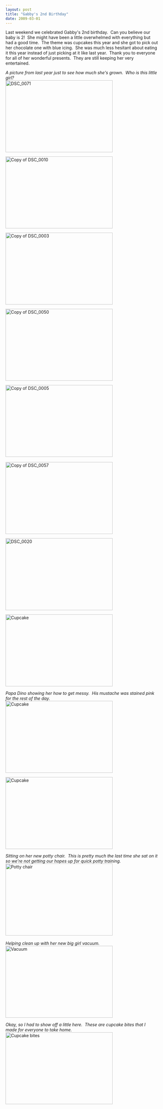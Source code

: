 ```yaml
---
layout: post
title: "Gabby's 2nd Birthday"
date: 2009-03-01
---
```


<p>
Last weekend we celebrated Gabby&#39;s 2nd birthday.&nbsp; Can you believe our baby is 2!&nbsp; She might have been a little overwhelmed with everything but had a good time.&nbsp; The theme was cupcakes this year and she got to pick out her chocolate one with blue icing.&nbsp; She was much less hesitant about eating it this year instead of just picking at it like last year.&nbsp; Thank you to everyone for all of her wonderful presents.&nbsp; They are still keeping her very entertained.
</p>
<p>
<em>A picture from last year just to see how much she&#39;s grown.&nbsp; Who is this little girl?</em> <br />
<a href="/image.axd?picture=WindowsLiveWriter/Gabbys2ndBirthday_12A9F/DSC_0071.jpg"><img style="border: 0px" src="/image.axd?picture=WindowsLiveWriter/Gabbys2ndBirthday_12A9F/DSC_0071_thumb.jpg" border="0" alt="DSC_0071" width="354" height="237" /></a> 
</p>
<p>
<a href="/image.axd?picture=WindowsLiveWriter/Gabbys2ndBirthday_12A9F/CopyofDSC_0010.jpg"><img style="border: 0px" src="/image.axd?picture=WindowsLiveWriter/Gabbys2ndBirthday_12A9F/CopyofDSC_0010_thumb.jpg" border="0" alt="Copy of DSC_0010" width="354" height="237" /></a>
</p>
<p>
<a href="/image.axd?picture=WindowsLiveWriter/Gabbys2ndBirthday_12A9F/CopyofDSC_0003.jpg"><img style="border: 0px" src="/image.axd?picture=WindowsLiveWriter/Gabbys2ndBirthday_12A9F/CopyofDSC_0003_thumb.jpg" border="0" alt="Copy of DSC_0003" width="354" height="237" /></a>
</p>
<p>
<a href="/image.axd?picture=WindowsLiveWriter/Gabbys2ndBirthday_12A9F/CopyofDSC_0005.jpg"></a><a href="/image.axd?picture=WindowsLiveWriter/Gabbys2ndBirthday_12A9F/CopyofDSC_0050.jpg"><img style="border: 0px" src="/image.axd?picture=WindowsLiveWriter/Gabbys2ndBirthday_12A9F/CopyofDSC_0050_thumb.jpg" border="0" alt="Copy of DSC_0050" width="354" height="237" /></a>
</p>
<p>
<a href="/image.axd?picture=WindowsLiveWriter/Gabbys2ndBirthday_12A9F/CopyofDSC_0005.jpg"><img style="border: 0px" src="/image.axd?picture=WindowsLiveWriter/Gabbys2ndBirthday_12A9F/CopyofDSC_0005_thumb.jpg" border="0" alt="Copy of DSC_0005" width="354" height="237" /></a>&nbsp;&nbsp; 
</p>
<p>
<a href="/image.axd?picture=WindowsLiveWriter/Gabbys2ndBirthday_12A9F/CopyofDSC_0057.jpg"><img style="border: 0px" src="/image.axd?picture=WindowsLiveWriter/Gabbys2ndBirthday_12A9F/CopyofDSC_0057_thumb.jpg" border="0" alt="Copy of DSC_0057" width="354" height="237" /></a> 
</p>
<p>
<a href="/image.axd?picture=WindowsLiveWriter/Gabbys2ndBirthday_12A9F/DSC_0020.jpg"><img style="border: 0px" src="/image.axd?picture=WindowsLiveWriter/Gabbys2ndBirthday_12A9F/DSC_0020_thumb.jpg" border="0" alt="DSC_0020" width="354" height="237" /></a> 
</p>
<p>
<a href="/image.axd?picture=WindowsLiveWriter/Gabbys2ndBirthday_12A9F/DSC_0024.jpg"><img style="border: 0px" src="/image.axd?picture=WindowsLiveWriter/Gabbys2ndBirthday_12A9F/DSC_0024_thumb.jpg" border="0" alt="Cupcake" width="354" height="237" /></a> 
</p>
<p>
<em>Papa Dino showing her how to get messy.&nbsp; His mustache was stained pink for the rest of the day.&nbsp; </em><br />
<a href="/image.axd?picture=WindowsLiveWriter/Gabbys2ndBirthday_12A9F/CopyofDSC_0028.jpg"><img style="border: 0px" src="/image.axd?picture=WindowsLiveWriter/Gabbys2ndBirthday_12A9F/CopyofDSC_0028_thumb.jpg" border="0" alt="Cupcake" width="354" height="237" /></a> 
</p>
<p>
<a href="/image.axd?picture=WindowsLiveWriter/Gabbys2ndBirthday_12A9F/CopyofDSC_0038.jpg"><img style="border: 0px" src="/image.axd?picture=WindowsLiveWriter/Gabbys2ndBirthday_12A9F/CopyofDSC_0038_thumb.jpg" border="0" alt="Cupcake" width="354" height="237" /></a> 
</p>
<p>
<em>Sitting on her new potty chair.&nbsp; This is pretty much the last time she sat on it so we&#39;re not getting our hopes up for quick potty training.</em> <br />
<a href="/image.axd?picture=WindowsLiveWriter/Gabbys2ndBirthday_12A9F/CopyofDSC_0041.jpg"><img style="border: 0px" src="/image.axd?picture=WindowsLiveWriter/Gabbys2ndBirthday_12A9F/CopyofDSC_0041_thumb.jpg" border="0" alt="Potty chair" width="354" height="237" /></a>&nbsp;
</p>
<p>
<em>Helping clean up with her new big girl vacuum.</em> <br />
<a href="/image.axd?picture=WindowsLiveWriter/Gabbys2ndBirthday_12A9F/CopyofDSC_0044.jpg"><img style="border: 0px" src="/image.axd?picture=WindowsLiveWriter/Gabbys2ndBirthday_12A9F/CopyofDSC_0044_thumb.jpg" border="0" alt="Vacuum" width="354" height="237" /></a> 
</p>
<p>
<em>Okay, so I had to show off a little here.&nbsp; These are cupcake bites that I made for everyone to take home.</em>&nbsp; <br />
<a href="/image.axd?picture=WindowsLiveWriter/Gabbys2ndBirthday_12A9F/CopyofDSC_00063.jpg"><img style="border: 0px" src="/image.axd?picture=WindowsLiveWriter/Gabbys2ndBirthday_12A9F/CopyofDSC_00063_thumb.jpg" border="0" alt="Cupcake bites" width="354" height="237" /></a>
</p>


